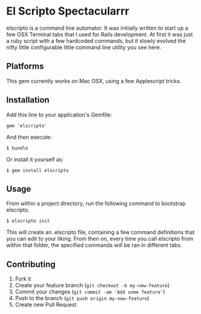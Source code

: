 # El Scripto Spectacularrr

elscripto is a command line automator. It was initially written to start up a few OSX Terminal tabs that I used for Rails development. At first it was just a ruby script with a few hardcoded commands, but it slowly evolved the nifty little configurable little command line utility you see here.

## Platforms

This gem currently works on Mac OSX, using a few Applescript tricks.

## Installation

Add this line to your application's Gemfile:

    gem 'elscripto'

And then execute:

    $ bundle

Or install it yourself as:

    $ gem install elscripto

## Usage

From within a project directory, run the following command to bootstrap elscripto.

    $ elscripto init

This will create an .elscripto file, containing a few command definitions that you can edit to your liking.
From then on, every time you call elscripto from within that folder, the specified commands will be ran in different tabs.

## Contributing

1. Fork it
2. Create your feature branch (`git checkout -b my-new-feature`)
3. Commit your changes (`git commit -am 'Add some feature'`)
4. Push to the branch (`git push origin my-new-feature`)
5. Create new Pull Request